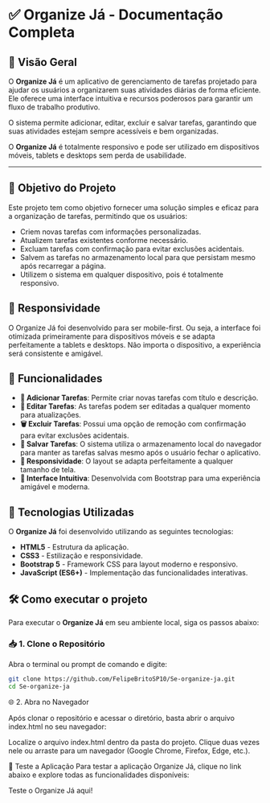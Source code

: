 # ✅ Organize Já - Documentação Completa

## 📌 Visão Geral

O **Organize Já** é um aplicativo de gerenciamento de tarefas projetado para ajudar os usuários a organizarem suas atividades diárias de forma eficiente. Ele oferece uma interface intuitiva e recursos poderosos para garantir um fluxo de trabalho produtivo.  

O sistema permite adicionar, editar, excluir e salvar tarefas, garantindo que suas atividades estejam sempre acessíveis e bem organizadas.  

O **Organize Já** é totalmente responsivo e pode ser utilizado em dispositivos móveis, tablets e desktops sem perda de usabilidade.  

---

## 🎯 Objetivo do Projeto  

Este projeto tem como objetivo fornecer uma solução simples e eficaz para a organização de tarefas, permitindo que os usuários:  

- Criem novas tarefas com informações personalizadas.  
- Atualizem tarefas existentes conforme necessário.  
- Excluam tarefas com confirmação para evitar exclusões acidentais.  
- Salvem as tarefas no armazenamento local para que persistam mesmo após recarregar a página.  
- Utilizem o sistema em qualquer dispositivo, pois é totalmente responsivo.  

## 📱 Responsividade
O Organize Já foi desenvolvido para ser mobile-first. Ou seja, a interface foi otimizada primeiramente para dispositivos móveis e se adapta perfeitamente a tablets e desktops. Não importa o dispositivo, a experiência será consistente e amigável.

## 🚀 Funcionalidades  

- **📌 Adicionar Tarefas**: Permite criar novas tarefas com título e descrição.  
- **📝 Editar Tarefas**: As tarefas podem ser editadas a qualquer momento para atualizações.  
- **🗑️ Excluir Tarefas**: Possui uma opção de remoção com confirmação para evitar exclusões acidentais.  
- **💾 Salvar Tarefas**: O sistema utiliza o armazenamento local do navegador para manter as tarefas salvas mesmo após o usuário fechar o aplicativo.  
- **📱 Responsividade**: O layout se adapta perfeitamente a qualquer tamanho de tela.  
- **🎨 Interface Intuitiva**: Desenvolvida com Bootstrap para uma experiência amigável e moderna.


## 🎨 Tecnologias Utilizadas  

O **Organize Já** foi desenvolvido utilizando as seguintes tecnologias:  

- **HTML5** - Estrutura da aplicação.  
- **CSS3** - Estilização e responsividade.  
- **Bootstrap 5** - Framework CSS para layout moderno e responsivo.  
- **JavaScript (ES6+)** - Implementação das funcionalidades interativas.

## 🛠️ Como executar o projeto  

Para executar o **Organize Já** em seu ambiente local, siga os passos abaixo:  

### 📥 1. Clone o Repositório  

Abra o terminal ou prompt de comando e digite:  

```bash
git clone https://github.com/FelipeBritoSP10/Se-organize-ja.git
cd Se-organize-ja
```

🌐 2. Abra no Navegador

Após clonar o repositório e acessar o diretório, basta abrir o arquivo index.html no seu navegador:

Localize o arquivo index.html dentro da pasta do projeto.
Clique duas vezes nele ou arraste para um navegador (Google Chrome, Firefox, Edge, etc.).


🚀 Teste a Aplicação
Para testar a aplicação Organize Já, clique no link abaixo e explore todas as funcionalidades disponíveis:

Teste o Organize Já aqui!


